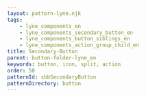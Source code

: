 ```yaml
---
layout: pattern-lyne.njk
tags: 
    - lyne_components_en
    - lyne_components_secondary_button_en
    - lyne_components_button_siblings_en
    - lyne_components_action_group_child_en
title: Secondary-Button
parent: button-folder-lyne_en
keywords: button, icon, split, action
order: 50
patternId: sbbSecondaryButton
patternDirectory: button
---
```

